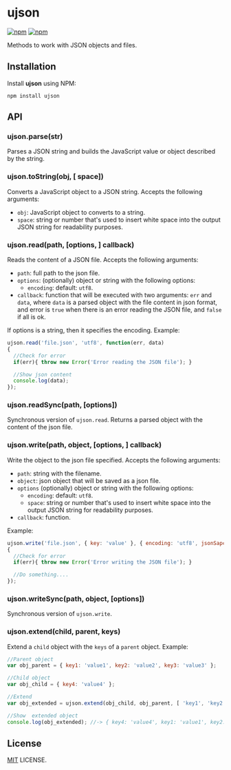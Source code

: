# ujson

[![npm](https://img.shields.io/npm/v/ujson.svg?style=flat-square)](https://www.npmjs.com/package/ujson)
[![npm](https://img.shields.io/npm/dt/ujson.svg?style=flat-square)](https://www.npmjs.com/package/ujson)

Methods to work with JSON objects and files.

## Installation

Install **ujson** using NPM:

```
npm install ujson
```

## API

### ujson.parse(str)

Parses a JSON string and builds the JavaScript value or object described by the string.

### ujson.toString(obj, [ space])

Converts a JavaScript object to a JSON string. Accepts the following arguments:
- `obj`: JavaScript object to converts to a string.
- `space`: string or number that's used to insert white space into the output JSON string for readability purposes.


### ujson.read(path, [options, ] callback)

Reads the content of a JSON file. Accepts the following arguments:
- `path`: full path to the json file.
- `options`: (optionally) object or string with the following options:
  - `encoding`: default: `utf8`.
- `callback`: function that will be executed with two arguments: `err` and `data`, where `data` is a parsed object with the file content in json format, and error is `true` when there is an error reading the JSON file, and `false` if all is ok.

If options is a string, then it specifies the encoding. Example:

```javascript
ujson.read('file.json', 'utf8', function(err, data)
{
  //Check for error
  if(err){ throw new Error('Error reading the JSON file'); }

  //Show json content
  console.log(data);
});
```

### ujson.readSync(path, [options])

Synchronous version of `ujson.read`. Returns a parsed object with the content of the json file.

### ujson.write(path, object, [options, ] callback)

Write the object to the json file specified. Accepts the following arguments:
- `path`: string with the filename.
- `object`: json object that will be saved as a json file.
- `options` (optionally) object or string with the following options:
  - `encoding`: default: `utf8`.
  - `space`: string or number that's used to insert white space into the output JSON string for readability purposes.
- `callback`: function.

Example:
```javascript
ujson.write('file.json', { key: 'value' }, { encoding: 'utf8', jsonSapce: '\t' }, function(err)
{
  //Check for error
  if(err){ throw new Error('Error writing the JSON file'); }

  //Do something....
});
```

### ujson.writeSync(path, object, [options])

Synchronous version of `ujson.write`.

### ujson.extend(child, parent, keys)

Extend a `child` object with the `keys` of a `parent` object. Example:

```javascript
//Parent object
var obj_parent = { key1: 'value1', key2: 'value2', key3: 'value3' };

//Child object
var obj_child = { key4: 'value4' };

//Extend
var obj_extended = ujson.extend(obj_child, obj_parent, [ 'key1', 'key2' ]);

//Show  extended object
console.log(obj_extended); //-> { key4: 'value4', key1: 'value1', key2: 'value2' }
```

## License

[MIT](./LICENSE) LICENSE.
